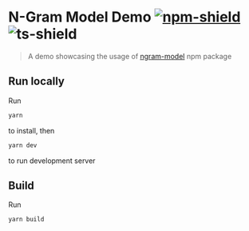 # N-Gram Model Demo [![npm-shield]][npm] ![ts-shield]
> A demo showcasing the usage of [ngram-model][npm] npm package

## Run locally

Run 
```bash
yarn
``` 
to install, then 
```bash
yarn dev
``` 
to run development server

## Build

Run 
```bash
yarn build
```

[npm]: https://www.npmjs.com/package/ngram-model
[npm-shield]: https://img.shields.io/badge/npm-1.0.0-green?style=flat-square
[ts-shield]: https://img.shields.io/badge/TypeScript-blue?style=flat-square
